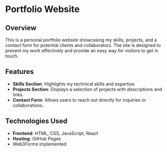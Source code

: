 # Portfolio Website

## Overview
This is a personal portfolio website showcasing my skills, projects, and a contact form for potential clients and collaborators. The site is designed to present my work effectively and provide an easy way for visitors to get in touch.

## Features
- **Skills Section**: Highlights my technical skills and expertise.
- **Projects Section**: Displays a selection of projects with descriptions and links.
- **Contact Form**: Allows users to reach out directly for inquiries or collaborations.

  

## Technologies Used
- **Frontend**: HTML, CSS, JavaScript, React
- **Hosting**: GitHub Pages
- Web3Forms implemented
